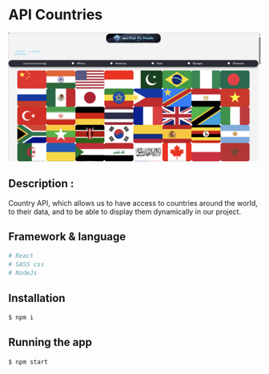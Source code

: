 # API Countries

![imgReadMe](src/assets/img/imgReadMe.png)

## Description :
Country API, which allows us to have access to countries around the world, to their data, and to be able to display them dynamically in our project.

## Framework & language

```bash
# React
# SASS css
# NodeJs
```

## Installation

```bash
$ npm i
```

## Running the app

```bash
$ npm start
```